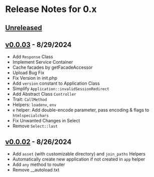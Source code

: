 # Release Notes for 0.x

## [Unreleased](https://github.com/parsa-mostafaie/pluslib/compare/v0.0.03...master)

## [v0.0.03](https://github.com/parsa-mostafaie/pluslib/compare/v0.0.02...v0.0.03) - 8/29/2024

* Add `Response` Class
* Implement Service Container
* Cache facades by getFacadeAccessor
* Upload Bug Fix
* Fix Version in init.php
* Add `version` constant to Application Class
* Simplify `Application::invalidSessionRedirect`
* Add Abstract Class `Controller`
* Trait: `CallMethod`
* Helpers: `loadenv`, `env`
* `e` helper: Add double-encode parameter, pass encoding & flags to `htmlspecialchars`
* Fix Unwanted Changes in Select
* Remove `Select::last`

## [v0.0.02](https://github.com/parsa-mostafaie/pluslib/compare/v0.0.01...v0.0.02) - 8/26/2024

* Add `asset` (with customizable directory) and `join_paths` Helpers
* Automatically create new application if not created in `app` helper
* Add `any` method to router
* Remove __autoload.txt
